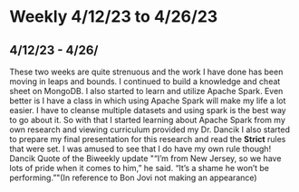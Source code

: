 # Weekly 4/12/23 to 4/26/23
## 4/12/23 - 4/26/
These two weeks are quite strenuous and the work I have done has been moving in leaps and bounds. 
I continued to build a knowledge and cheat sheet on MongoDB. 
I also started to learn and utilize Apache Spark. Even better is I have a class in which using Apache Spark will make my life a lot easier. I have to cleanse multiple datasets and using spark is the best way to go about it. 
So with that I started learning about Apache Spark from my own research and viewing curriculum provided my Dr. Dancik 
I also started to prepare my final presentation for this research and read the **Strict** rules that were set. I was amused to see that I do have my own rule though!
Dancik Quote of the Biweekly update 
"“I’m from New Jersey, so we have lots of pride when it comes to him,” he said. “It’s a shame he won’t be performing.”"(In reference to Bon Jovi not making an appearance)